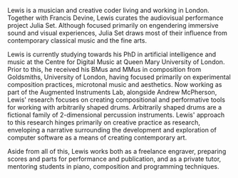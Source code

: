 Lewis is a musician and creative coder living and working in London. Together with Francis Devine, Lewis curates the audiovisual performance project Julia Set. Although focused primarily on engendering immersive sound and visual experiences, Julia Set draws most of their influence from contemporary classical music and the fine arts.

Lewis is currently studying towards his PhD in artificial intelligence and music at the Centre for Digital Music at Queen Mary University of London. Prior to this, he received his BMus and MMus in composition from Goldsmiths, University of London, having focused primarily on experimental composition practices, microtonal music and aesthetics. Now working as part of the Augmented Instruments Lab, alongside Andrew McPherson, Lewis' research focuses on creating compositional and performative tools for working with arbitrarily shaped drums. Arbitrarily shaped drums are a fictional family of 2-dimensional percussion instruments. Lewis' approach to this research hinges primarily on creative practice as research, enveloping a narrative surrounding the development and exploration of computer software as a means of creating contemporary art.

Aside from all of this, Lewis works both as a freelance engraver, preparing scores and parts for performance and publication, and as a private tutor, mentoring students in piano, composition and programming techniques.
